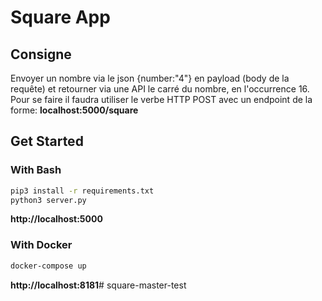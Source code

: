 # Square App

## Consigne 

Envoyer un nombre via le json {number:"4"} en payload (body de la requête) et retourner via une API le carré du nombre, en l'occurrence 16. Pour se faire il faudra utiliser le verbe HTTP POST avec un endpoint de la forme: **localhost:5000/square**

## Get Started

### With Bash

```bash
pip3 install -r requirements.txt
python3 server.py
```

**http://localhost:5000**

### With Docker

```bash
docker-compose up
```

**http://localhost:8181**# square-master-test
